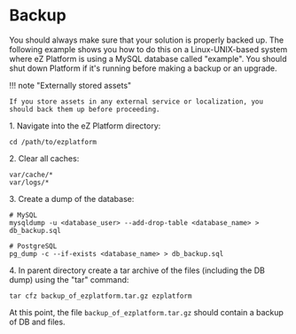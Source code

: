 # Backup 

You should always make sure that your solution is properly backed up. The following example shows you how to do this on a Linux-UNIX-based system where eZ Platform is using a MySQL database called "example". You should shut down Platform if it's running before making a backup or an upgrade.

!!! note "Externally stored assets"

    If you store assets in any external service or localization, you should back them up before proceeding.

1\. Navigate into the eZ Platform directory:
 
```
cd /path/to/ezplatform
```
 
2\. Clear all caches:

```
var/cache/*
var/logs/*
```

3\. Create a dump of the database:
 
```
# MySQL
mysqldump -u <database_user> --add-drop-table <database_name> > db_backup.sql

# PostgreSQL
pg_dump -c --if-exists <database_name> > db_backup.sql
```

4\. In parent directory create a tar archive of the files (including the DB dump) using the "tar" command:

```
tar cfz backup_of_ezplatform.tar.gz ezplatform
```

At this point, the file `backup_of_ezplatform.tar.gz` should contain a backup of DB and files.
